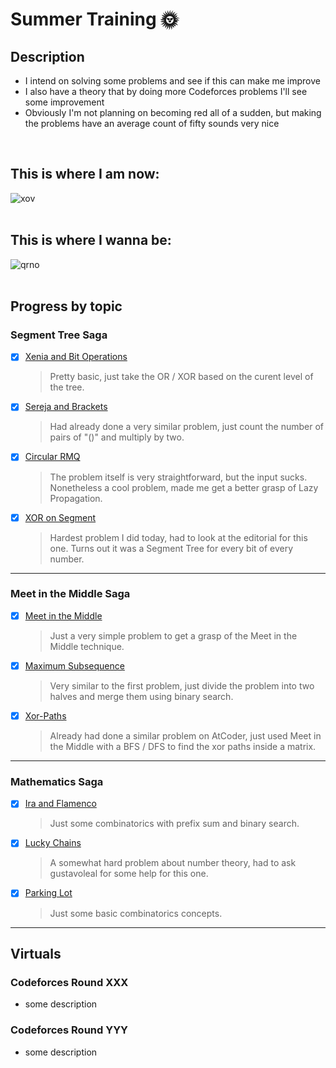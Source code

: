 # Summer Training 🌞

## Description
- I intend on solving some problems and see if this can make me improve
- I also have a theory that by doing more Codeforces problems I'll see some improvement
- Obviously I'm not planning on becoming red all of a sudden, but making the problems have an average count of fifty sounds very nice
<br>

## **This is where I am now:**
![xov](https://github.com/ricaxov/xov/assets/103327245/26434b44-72b2-42b0-bc7b-3cbd052040be)
<br><br>

## **This is where I wanna be:**
![qrno](https://github.com/ricaxov/xov/assets/103327245/4e97f3e3-cc88-41c6-a471-988d824d8778)
<br><br>

## Progress by topic

### Segment Tree Saga

- [X] [Xenia and Bit Operations](https://codeforces.com/contest/339/problem/D)
  > Pretty basic, just take the OR / XOR based on the curent level of the tree.
  
- [X] [Sereja and Brackets](https://codeforces.com/contest/380/problem/C)
  > Had already done a very similar problem, just count the number of pairs of "()" and multiply by two.
  
- [X] [Circular RMQ](https://codeforces.com/contest/52/problem/C)
  > The problem itself is very straightforward, but the input sucks. Nonetheless a cool problem, made me get a better grasp of Lazy Propagation.
  
- [X] [XOR on Segment](https://codeforces.com/contest/242/problem/E)
  > Hardest problem I did today, had to look at the editorial for this one. Turns out it was a Segment Tree for every bit of every number.
  
---

### Meet in the Middle Saga
- [X] [Meet in the Middle](https://cses.fi/problemset/task/1628)
  > Just a very simple problem to get a grasp of the Meet in the Middle technique.

- [X] [Maximum Subsequence](https://codeforces.com/contest/888/problem/E)
  > Very similar to the first problem, just divide the problem into two halves and merge them using binary search.

- [X] [Xor-Paths](https://codeforces.com/contest/1006/problem/F)
  > Already had done a similar problem on AtCoder, just used Meet in the Middle with a BFS / DFS to find the xor paths inside a matrix.

---

### Mathematics Saga
- [X] [Ira and Flamenco](https://codeforces.com/contest/1833/problem/F)
  > Just some combinatorics with prefix sum and binary search.

- [X] [Lucky Chains](https://codeforces.com/contest/1766/problem/D)
  > A somewhat hard problem about number theory, had to ask gustavoleal for some help for this one.

- [X] [Parking Lot](https://codeforces.com/contest/630/problem/I)
  > Just some basic combinatorics concepts.

---

## Virtuals 

### Codeforces Round XXX
- some description

### Codeforces Round YYY
- some description
